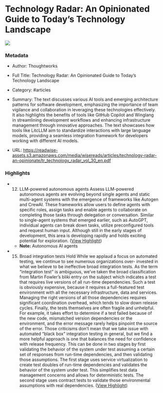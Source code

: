 # Technology Radar: An Opinionated Guide to Today’s Technology Landscape

![](https://readwise-assets.s3.amazonaws.com/media/uploaded_book_covers/profile_941292/q7wU7e2qCtRzRF6D_906K1okkJQXwT9DY510Yx9hPOE-cove_THCn1kq.png)

### Metadata

- Author: Thoughtworks
- Full Title: Technology Radar: An Opinionated Guide to Today’s Technology Landscape
- Category: #articles

- Summary: The text discusses various AI tools and emerging architecture patterns for software development, emphasizing the importance of team vigilance and collaboration in leveraging these technologies effectively. It also highlights the benefits of tools like GitHub Copilot and Winglang in streamlining development workflows and enhancing infrastructure management through innovative approaches. The text showcases how tools like LitcLLM aim to standardize interactions with large language models, providing a seamless integration framework for developers working with different AI models. 

- URL: https://readwise-assets.s3.amazonaws.com/media/wisereads/articles/technology-radar-an-opinionate/tr_technology_radar_vol_30_en.pdf

### Highlights

- 12. LLM-powered autonomous agents Assess LLM-powered autonomous agents are evolving beyond single agents and static multi-agent systems with the emergence of frameworks like Autogen and CrewAI. These frameworks allow users to define agents with specific roles, assign tasks and enable agents to collaborate on completing those tasks through delegation or conversation. Similar to single-agent systems that emerged earlier, such as AutoGPT, individual agents can break down tasks, utilize preconfigured tools and request human input. Although still in the early stages of development, this area is developing rapidly and holds exciting potential for exploration. ([View Highlight](https://read.readwise.io/read/01hvfe7sr5nv8de0yqc0r72rxf))
    - **Note:** Autonomous AI agents
- 15. Broad integration tests Hold While we applaud a focus on automated testing, we continue to see numerous organizations over- invested in what we believe to be ineffective broad integration tests. As the term “integration test” is ambiguous, we’ve taken the broad classification from Martin Fowler’s bliki entry on the subject which indicates a test that requires live versions of all run-time dependencies. Such a test is obviously expensive, because it requires a full-featured test environment with all the necessary infrastructure, data and services. Managing the right versions of all those dependencies requires significant coordination overhead, which tends to slow down release cycles. Finally, the tests themselves are often fragile and unhelpful. For example, it takes effort to determine if a test failed because of the new code, mismatched version dependencies or the environment, and the error message rarely helps pinpoint the source of the error. Those criticisms don’t mean that we take issue with automated “black box” integration testing in general, but we find a more helpful approach is one that balances the need for confidence with release frequency. This can be done in two stages by first validating the behavior of the system under test assuming a certain set of responses from run-time dependencies, and then validating those assumptions. The first stage uses service virtualization to create test doubles of run-time dependencies and validates the behavior of the system under test. This simplifies test data management concerns and allows for deterministic tests. The second stage uses contract tests to validate those environmental assumptions with real dependencies. ([View Highlight](https://read.readwise.io/read/01hvfeajyd2hdqmdq9n5ybyg3q))
